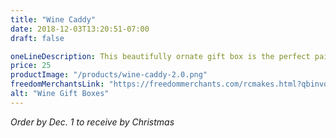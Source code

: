 ```yaml
---
title: "Wine Caddy"
date: 2018-12-03T13:20:51-07:00
draft: false

oneLineDescription: This beautifully ornate gift box is the perfect pairing for gifting wine. Includes personalized design and flameless candle.
price: 25
productImage: "/products/wine-caddy-2.0.png"
freedomMerchantsLink: "https://freedommerchants.com/rcmakes.html?qbinvoice=true&invoicenum=------&amt=25&desc=Wine%20Box"
alt: "Wine Gift Boxes"
---
```



*Order by Dec. 1 to receive by Christmas*

